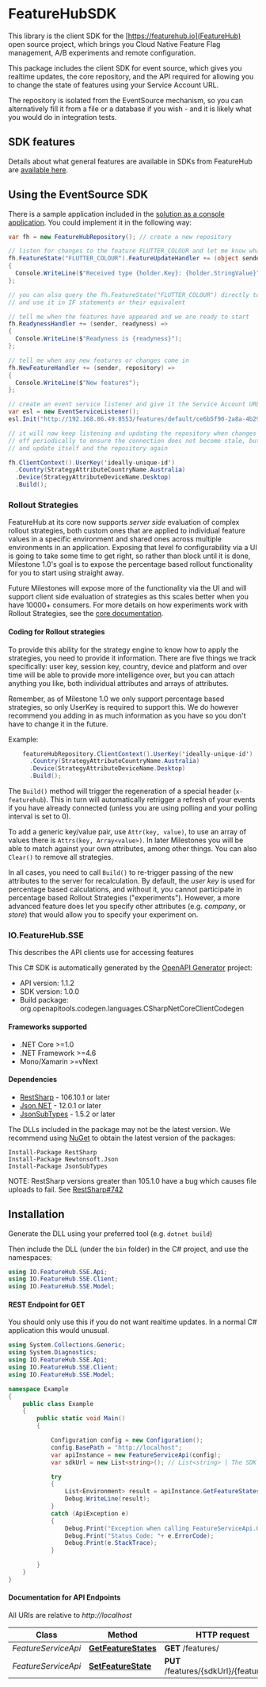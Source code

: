 # FeatureHubSDK

This library is the client SDK for the [https://featurehub.io](FeatureHub) open source project,
which brings you Cloud Native Feature Flag management, A/B experiments and remote configuration. 

This package includes the client SDK for event source, which gives you realtime updates, the
core repository, and the API required for allowing you to change the state of features using
your Service Account URL. 

The repository is isolated from the EventSource mechanism, so you can alternatively fill it
from a file or a database if you wish - and it is likely what you would do in integration tests.

## SDK features 
Details about what general features are available in SDKs from FeatureHub are [available here](https://docs.featurehub.io/#sdks).

## Using the EventSource SDK

There is a sample application included in the [solution as a console application](https://github.com/featurehub-io/featurehub/tree/master/sdks/client-csharp/ConsoleApp1).
You could implement it in the following way:

```c#
var fh = new FeatureHubRepository(); // create a new repository

// listen for changes to the feature FLUTTER_COLOUR and let me know what they are
fh.FeatureState("FLUTTER_COLOUR").FeatureUpdateHandler += (object sender, IFeatureStateHolder holder) =>
{
  Console.WriteLine($"Received type {holder.Key}: {holder.StringValue}");        
};

// you can also query the fh.FeatureState("FLUTTER_COLOUR") directly to see what its current state is
// and use it in IF statements or their equivalent

// tell me when the features have appeared and we are ready to start
fh.ReadynessHandler += (sender, readyness) =>
{
  Console.WriteLine($"Readyness is {readyness}");
};

// tell me when any new features or changes come in
fh.NewFeatureHandler += (sender, repository) =>
{
  Console.WriteLine($"New features");
};

// create an event service listener and give it the Service Account URL from the Admin-UI
var esl = new EventServiceListener();
esl.Init("http://192.168.86.49:8553/features/default/ce6b5f90-2a8a-4b29-b10f-7f1c98d878fe/VNftuX5LV6PoazPZsEEIBujM4OBqA1Iv9f9cBGho2LJylvxXMXKGxwD14xt2d7Ma3GHTsdsSO8DTvAYF", fh);

// it will now keep listening and updating the repository when changes come in. The server will kick it
// off periodically to ensure the connection does not become stale, but it will automatically reconnect
// and update itself and the repository again

fh.ClientContext().UserKey('ideally-unique-id')
  .Country(StrategyAttributeCountryName.Australia)
  .Device(StrategyAttributeDeviceName.Desktop)
  .Build();
``` 

### Rollout Strategies
FeatureHub at its core now supports _server side_ evaluation of complex rollout strategies, both custom ones
that are applied to individual feature values in a specific environment and shared ones across multiple environments
in an application. Exposing that level fo configurability via a UI is going to take some time to get right, 
so rather than block until it is done, Milestone 1.0's goal is to expose the percentage based rollout functionality
for you to start using straight away. 

Future Milestones will expose more of the functionality via the UI and will support client side evaluation of 
strategies as this scales better when you have 10000+ consumers. For more details on how
experiments work with Rollout Strategies, see the [core documentation](https://docs.featurehub.io).
 
#### Coding for Rollout strategies 
To provide this ability for the strategy engine to know how to apply the strategies, you need to provide it
information. There are five things we track specifically: user key, session key, country, device and platform and
over time will be able to provide more intelligence over, but you can attach anything you like, both individual
attributes and arrays of attributes. 

Remember, as of Milestone 1.0 we only support percentage based strategies,
so only UserKey is required to support this. We do however recommend you adding in as much information as you have
so you don't have to change it in the future.

Example: 
```c#
    featureHubRepository.ClientContext().UserKey('ideally-unique-id')
      .Country(StrategyAttributeCountryName.Australia)
      .Device(StrategyAttributeDeviceName.Desktop)
      .Build(); 
```

The `Build()` method will trigger the regeneration of a special header (`x-featurehub`). This in turn
will automatically retrigger a refresh of your events if you have already connected (unless you are using polling
and your polling interval is set to 0).

To add a generic key/value pair, use `Attr(key, value)`, to use an array of values there is 
`Attrs(key, Array<value>)`. In later Milestones you will be able to match against your own attributes, among other 
things. You can also `Clear()` to remove all strategies.

In all cases, you need to call `Build()` to re-trigger passing of the new attributes to the server for recalculation.
By default, the _user key_ is used for percentage based calculations, and without it, you cannot participate in
percentage based Rollout Strategies ("experiments"). However, a more advanced feature does let you specify other
attributes (e.g. _company_, or _store_) that would allow you to specify your experiment on. 

### IO.FeatureHub.SSE

This describes the API clients use for accessing features

This C# SDK is automatically generated by the [OpenAPI Generator](https://openapi-generator.tech) project:

- API version: 1.1.2
- SDK version: 1.0.0
- Build package: org.openapitools.codegen.languages.CSharpNetCoreClientCodegen

<a name="frameworks-supported"></a>
#### Frameworks supported
- .NET Core >=1.0
- .NET Framework >=4.6
- Mono/Xamarin >=vNext

<a name="dependencies"></a>
#### Dependencies

- [RestSharp](https://www.nuget.org/packages/RestSharp) - 106.10.1 or later
- [Json.NET](https://www.nuget.org/packages/Newtonsoft.Json/) - 12.0.1 or later
- [JsonSubTypes](https://www.nuget.org/packages/JsonSubTypes/) - 1.5.2 or later

The DLLs included in the package may not be the latest version. We recommend using [NuGet](https://docs.nuget.org/consume/installing-nuget) to obtain the latest version of the packages:
```
Install-Package RestSharp
Install-Package Newtonsoft.Json
Install-Package JsonSubTypes
```

NOTE: RestSharp versions greater than 105.1.0 have a bug which causes file uploads to fail. See [RestSharp#742](https://github.com/restsharp/RestSharp/issues/742)

<a name="installation"></a>
## Installation
Generate the DLL using your preferred tool (e.g. `dotnet build`)

Then include the DLL (under the `bin` folder) in the C# project, and use the namespaces:
```csharp
using IO.FeatureHub.SSE.Api;
using IO.FeatureHub.SSE.Client;
using IO.FeatureHub.SSE.Model;
```
<a name="getting-started"></a>
#### REST Endpoint for GET

You should only use this if you do not want realtime updates. In a normal C# application this would 
unusual.

```csharp
using System.Collections.Generic;
using System.Diagnostics;
using IO.FeatureHub.SSE.Api;
using IO.FeatureHub.SSE.Client;
using IO.FeatureHub.SSE.Model;

namespace Example
{
    public class Example
    {
        public static void Main()
        {

            Configuration config = new Configuration();
            config.BasePath = "http://localhost";
            var apiInstance = new FeatureServiceApi(config);
            var sdkUrl = new List<string>(); // List<string> | The SDK urls

            try
            {
                List<Environment> result = apiInstance.GetFeatureStates(sdkUrl);
                Debug.WriteLine(result);
            }
            catch (ApiException e)
            {
                Debug.Print("Exception when calling FeatureServiceApi.GetFeatureStates: " + e.Message );
                Debug.Print("Status Code: "+ e.ErrorCode);
                Debug.Print(e.StackTrace);
            }

        }
    }
}
```

<a name="documentation-for-api-endpoints"></a>

#### Documentation for API Endpoints

All URIs are relative to *http://localhost*

Class | Method | HTTP request | Description
------------ | ------------- | ------------- | -------------
*FeatureServiceApi* | [**GetFeatureStates**](docs/FeatureServiceApi.md#getfeaturestates) | **GET** /features/ | 
*FeatureServiceApi* | [**SetFeatureState**](docs/FeatureServiceApi.md#setfeaturestate) | **PUT** /features/{sdkUrl}/{featureKey} | 
